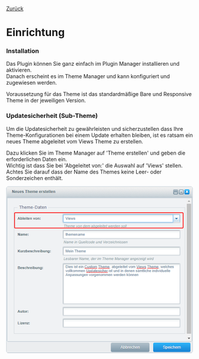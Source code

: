 [Zurück](index.md)

# Einrichtung

### Installation

Das Plugin können Sie ganz einfach im Plugin Manager installieren und aktivieren.  
Danach erscheint es im Theme Manager und kann konfiguriert und zugewiesen werden.

Voraussetzung für das Theme ist das standardmäßige Bare und Responsive Theme in der jeweiligen Version.

### Updatesicherheit (Sub-Theme)

Um die Updatesicherheit zu gewährleisten und sicherzustellen dass Ihre Theme-Konfigurationen bei einem Update erhalten bleiben, ist es ratsam ein neues Theme abgeleitet vom Views Theme zu erstellen.

Dazu klicken Sie im Theme Manager auf 'Theme erstellen' und geben die erforderlichen Daten ein.  
Wichtig ist dass Sie bei 'Abgeleitet von:' die Auswahl auf 'Views' stellen.  
Achtes Sie darauf dass der Name des Themes keine Leer- oder Sonderzeichen enthält.

![help](../assets/setup_extend_theme.png)